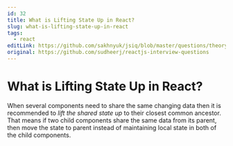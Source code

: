 ```yaml
---
id: 32
title: What is Lifting State Up in React?
slug: what-is-lifting-state-up-in-react
tags:
  - react
editLink: https://github.com/sakhnyuk/jsiq/blob/master/questions/theory/react/32.md
original: https://github.com/sudheerj/reactjs-interview-questions
---
```


# What is Lifting State Up in React?

When several components need to share the same changing data then it is recommended to _lift the shared state up_ to their closest common ancestor. That means if two child components share the same data from its parent, then move the state to parent instead of maintaining local state in both of the child components.